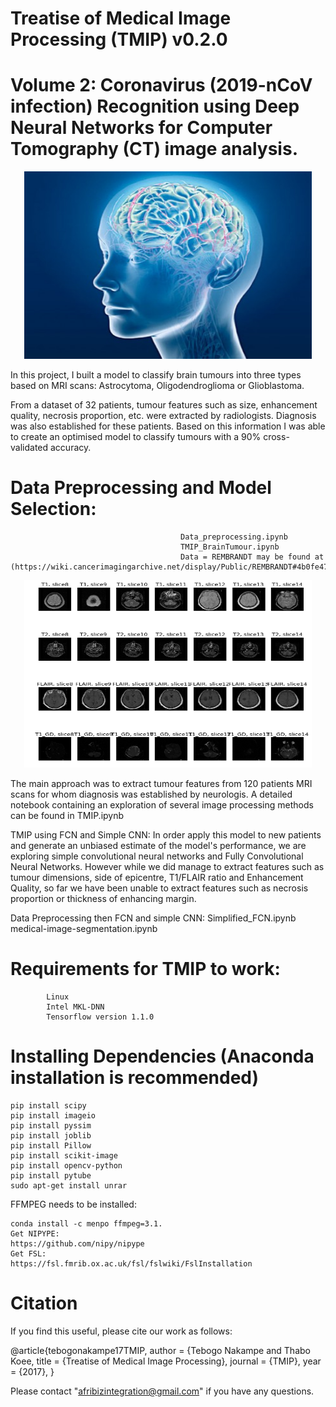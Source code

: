 # Treatise of Medical Image Processing (TMIP) v0.2.0
# Volume 2: Coronavirus (2019-nCoV infection) Recognition using Deep Neural Networks for Computer Tomography (CT) image analysis.

<p align="center">
  <img width="460" height="300" src="https://github.com/TebogoNakampe/Treatise-of-Medical-Image-Processing/blob/master/Brain.jpg">
</p>

In this project, I built a model to classify brain tumours into three types based on MRI scans: Astrocytoma, Oligodendroglioma or Glioblastoma.

From a dataset of 32 patients, tumour features such as size, enhancement quality, necrosis proportion, etc. were extracted by radiologists. Diagnosis was also established for these patients. Based on this information I was able to create an optimised model to classify tumours with a 90% cross-validated accuracy.

# Data Preprocessing and Model Selection:
                                          Data_preprocessing.ipynb
                                          TMIP_BrainTumour.ipynb
                                          Data = REMBRANDT may be found at (https://wiki.cancerimagingarchive.net/display/Public/REMBRANDT#4b0fe4760f6d405e9d09ad75c6f54790)
                                                                                                         
<p align="center">
  <img width="460" height="300" src="https://github.com/TebogoNakampe/Treatise-of-Medical-Image-Processing/blob/master/output_75_1.png">
</p>
The main approach was to extract tumour features from 120 patients MRI scans for whom diagnosis was established by neurologis. A detailed notebook containing an exploration of several image processing methods can be found in TMIP.ipynb

TMIP using FCN and Simple CNN:
In order apply this model to new patients and generate an unbiased estimate of the model's performance, we are exploring simple convolutional neural networks and Fully Convolutional Neural Networks. However while we did manage to extract features such as tumour dimensions, side of epicentre, T1/FLAIR ratio and Enhancement Quality, so far we have been unable to extract features such as necrosis proportion or thickness of enhancing margin. 

Data Preprocessing then FCN and simple CNN:
               Simplified_FCN.ipynb
                medical-image-segmentation.ipynb
                


# Requirements for TMIP to work: 

            Linux
            Intel MKL-DNN
            Tensorflow version 1.1.0
 # Installing Dependencies (Anaconda installation is recommended)

    pip install scipy
    pip install imageio
    pip install pyssim
    pip install joblib
    pip install Pillow
    pip install scikit-image
    pip install opencv-python
    pip install pytube
    sudo apt-get install unrar

FFMPEG needs to be installed:

    conda install -c menpo ffmpeg=3.1.
    Get NIPYPE: 
    https://github.com/nipy/nipype
    Get FSL:
    https://fsl.fmrib.ox.ac.uk/fsl/fslwiki/FslInstallation
    
    
# Citation

If you find this useful, please cite our work as follows:

@article{tebogonakampe17TMIP,
  author = {Tebogo Nakampe and Thabo Koee,
  title = {Treatise of Medical Image Processing},
  journal = {TMIP},
  year = {2017},
}

Please contact "afribizintegration@gmail.com" if you have any questions.


